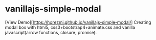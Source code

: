 # vanillajs-simple-modal
[View Demo][https://horezmi.github.io/vanillajs-simple-modal/]
Creating modal box with html5, css3+bootstrap4+animate.css and vanilla javascript(arrow functions, closure, promise). 
